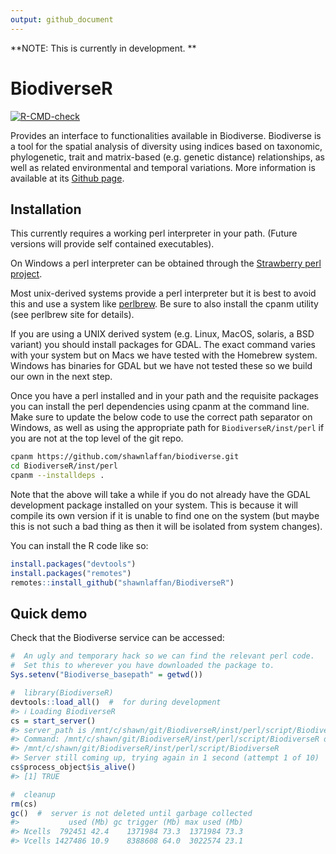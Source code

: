 ```yaml
---
output: github_document
---
```


<!-- README.md is generated from README.Rmd. Please edit that file -->



**NOTE: This is currently in development. **

# BiodiverseR    

<!-- badges: start -->
[![R-CMD-check](https://github.com/shawnlaffan/Biodiverse-R/actions/workflows/R-CMD-check.yaml/badge.svg)](https://github.com/shawnlaffan/Biodiverse-R/actions/workflows/R-CMD-check.yaml)
<!-- badges: end -->

Provides an interface to functionalities available in Biodiverse. Biodiverse 
is a tool for the spatial analysis of diversity using indices based on taxonomic, 
phylogenetic, trait and matrix-based (e.g. genetic distance) relationships, 
as well as related environmental and temporal variations. More information is 
available at its [Github page](https://github.com/shawnlaffan/biodiverse).

## Installation

This currently requires a working perl interpreter in your path.
(Future versions will provide self contained executables).

On Windows a perl interpreter can be obtained through the [Strawberry perl project](https://strawberryperl.com/releases.html).

Most unix-derived systems provide a perl interpreter but it is best to avoid this and use
a system like [perlbrew](https://perlbrew.pl/).  Be sure to also install the cpanm utility (see
perlbrew site for details).  

If you are using a UNIX derived system (e.g. Linux, MacOS, solaris, a BSD variant) 
you should install packages for GDAL.  The exact command varies with your system 
but on Macs we have tested with the Homebrew system.  Windows has binaries for GDAL
but we have not tested these so we build our own in the next step.

Once you have a perl installed and in your path and the requisite packages you can install the perl dependencies using
cpanm at the command line.  Make sure to update the below code to use the correct path separator
on Windows, as well as using the appropriate path for ```BiodiverseR/inst/perl``` if you are not at the top level of the git repo.

```bash
cpanm https://github.com/shawnlaffan/biodiverse.git
cd BiodiverseR/inst/perl
cpanm --installdeps .
```

Note that the above will take a while if you do not already have the GDAL development
package installed on your system.  This is because it will compile its own version if
it is unable to find one on the system (but maybe this is not such a bad thing as then
it will be isolated from system changes).

You can install the R code like so:

``` r
install.packages("devtools")
install.packages("remotes")
remotes::install_github("shawnlaffan/BiodiverseR")
```
  
## Quick demo

Check that the Biodiverse service can be accessed:


```r
#  An ugly and temporary hack so we can find the relevant perl code.
#  Set this to wherever you have downloaded the package to.  
Sys.setenv("Biodiverse_basepath" = getwd())

#  library(BiodiverseR)
devtools::load_all()  #  for during development 
#> ℹ Loading BiodiverseR
cs = start_server()
#> server_path is /mnt/c/shawn/git/BiodiverseR/inst/perl/script/BiodiverseR
#> Command: /mnt/c/shawn/git/BiodiverseR/inst/perl/script/BiodiverseR daemon -l http://127.0.0.1:9611
#> /mnt/c/shawn/git/BiodiverseR/inst/perl/script/BiodiverseR
#> Server still coming up, trying again in 1 second (attempt 1 of 10)
cs$process_object$is_alive()
#> [1] TRUE

#  cleanup
rm(cs)
gc()  #  server is not deleted until garbage collected
#>           used (Mb) gc trigger (Mb) max used (Mb)
#> Ncells  792451 42.4    1371984 73.3  1371984 73.3
#> Vcells 1427486 10.9    8388608 64.0  3022574 23.1
```

